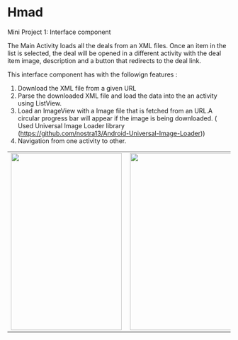 # Hmad
Mini Project 1: Interface component

The Main Activity loads all the deals from an XML files. Once an item in the list is selected, the deal will be opened in a different
activity with the deal item image, description and a button that redirects to the deal link.

This interface component has with the followign features :

1. Download the XML file from a given URL
2. Parse the downloaded XML file and load the data into the an activity using ListView.
3. Load an ImageView with a Image file that is fetched from an URL.A circular progress bar will appear if the image is
   being downloaded. ( Used Universal Image Loader library (https://github.com/nostra13/Android-Universal-Image-Loader))
4. Navigation from one activity to other.



<table border=0>
<tr>
<td><a href="url"><img src="https://s3.amazonaws.com/pushbullet-uploads/ujAlv9qanxA-83Whkbg0N7BK4wanXAG3F4SwoK4v3F6M/Screenshot_2015-03-03-16-01-39.png" align="left" height="400" width="250" ></a></td>
<td><a href="url"><img src="https://s3.amazonaws.com/pushbullet-uploads/ujAlv9qanxA-ZRbO9cmdSB8iZs862D684T7W3RFOXyg7/Screenshot_2015-03-03-16-01-45.png" align="left" height="400" width="250" ></a></td>
<td><a href="url"><img src="https://s3.amazonaws.com/pushbullet-uploads/ujAlv9qanxA-AApLBxm9R2XyLVLugivXaKad3GzDefN5/Screenshot_2015-03-03-16-23-29.png" align="left" height="400" width="250" ></a>
</td>
</tr>
</table>
